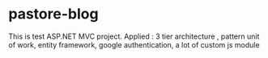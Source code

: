 # pastore-blog
This is test ASP.NET MVC project.
Applied : 
  3 tier architecture ,
  pattern unit of work,
  entity framework,
  google authentication,
  a lot of custom js module
